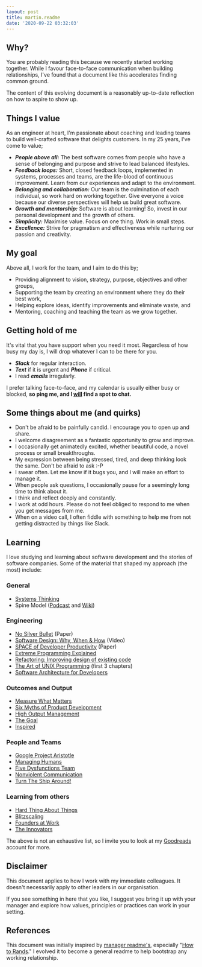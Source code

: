 ```yaml
---
layout: post
title: martin.readme
date: '2020-09-22 03:32:03'
---
```


## Why?

You are probably reading this because we recently started working together. While I favour face-to-face communication when building relationships, I've found that a document like this accelerates finding common ground.

The content of this evolving document is a reasonably up-to-date reflection on how to aspire to show up.

## Things I value

As an engineer at heart, I'm passionate about coaching and leading teams to build well-crafted software that delights customers. In my 25 years, I've come to value;

- **_People above all:_** The best software comes from people who have a sense of belonging and purpose and strive to lead balanced lifestyles.
- **_Feedback loops:_** Short, closed feedback loops, implemented in systems, processes and teams, are the life-blood of continuous improvement. Learn from our experiences and adapt to the environment.
- **_Belonging and collaboration:_** Our team is the culmination of each individual, so work hard on working together. Give everyone a voice because our diverse perspectives will help us build great software.
- **_Growth and mentorship:_** Software is about learning! So, invest in our personal development and the growth of others.
- **_Simplicity:_** Maximise value. Focus on one thing. Work in small steps.
- **_Excellence:_** Strive for pragmatism and effectiveness while nurturing our passion and creativity.

## My goal

Above all, I work for the team, and I aim to do this by;

- Providing alignment to vision, strategy, purpose, objectives and other groups,
- Supporting the team by creating an environment where they do their best work,
- Helping explore ideas, identify improvements and eliminate waste, and
- Mentoring, coaching and teaching the team as we grow together.

## Getting hold of me

It's vital that you have support when you need it most. Regardless of how busy my day is, I will drop whatever I can to be there for you.

- **_Slack_** for regular interaction.
- **_Text_** if it is urgent and **_Phone_** if critical.
- I read **_emails_** irregularly.

I prefer talking face-to-face, and my calendar is usually either busy or blocked, **so ping me, and I <u>will</u> find a spot to chat.**

## Some things about me (and quirks)

- Don't be afraid to be painfully candid. I encourage you to open up and share.
- I welcome disagreement as a fantastic opportunity to grow and improve.
- I occasionally get animatedly excited, whether beautiful code, a novel process or small breakthroughs.
- My expression between being stressed, tired, and deep thinking look the same. Don't be afraid to ask :-P
- I swear often. Let me know if it bugs you, and I will make an effort to manage it.
- When people ask questions, I occasionally pause for a seemingly long time to think about it.
- I think and reflect deeply and constantly.
- I work at odd hours. Please do not feel obliged to respond to me when you get messages from me.
- When on a video call, I often fiddle with something to help me from not getting distracted by things like Slack.

## Learning

I love studying and learning about software development and the stories of software companies. Some of the material that shaped my approach (the most) include:

### General

- [Systems Thinking](https://www.youtube.com/watch?v=OqEeIG8aPPk)
- Spine Model ([Podcast](https://ryanripley.com/afh-090-walking-the-spine-model/) and [Wiki](https://spinemodel.info/documentation))

### Engineering

- [No Silver Bullet](http://sunnyday.mit.edu/16.355/BrooksNoSilverBullet2.html) (Paper)
- [Software Design: Why, When & How](https://vimeo.com/105771493) (Video)
- [SPACE of Developer Productivity](https://queue.acm.org/detail.cfm?id=3454124) (Paper)
- [Extreme Programming Explained](https://www.amazon.com/Extreme-Programming-Explained-Embrace-Change/dp/0321278658)
- [Refactoring: Improving design of existing code](https://www.amazon.com/Refactoring-Improving-Design-Existing-Code/dp/0201485672)
- [The Art of UNIX Programming](https://www.amazon.com/UNIX-Programming-Addison-Wesley-Professional-Computng/dp/0131429019) (first 3 chapters)
- [Software Architecture for Developers](https://leanpub.com/software-architecture-for-developers)

### Outcomes and Output

- [Measure What Matters](https://www.amazon.com/Measure-What-Matters-Google-Foundation/dp/0525536221)
- [Six Myths of Product Development](https://hbr.org/2012/05/six-myths-of-product-development)
- [High Output Management](https://www.amazon.com/High-Output-Management-Andrew-Grove-ebook/dp/B015VACHOK)
- [The Goal](https://www.amazon.com/Goal-Process-Ongoing-Improvement/dp/0884271951)
- [Inspired](https://www.amazon.com/INSPIRED-Create-Tech-Products-Customers-ebook/dp/B077NRB36N)

### People and Teams

- [Google Project Aristotle](https://rework.withgoogle.com/blog/five-keys-to-a-successful-google-team/)
- [Managing Humans](https://www.amazon.com/Managing-Humans-Humorous-Software-Engineering/dp/1430243147)
- [Five Dysfunctions Team](https://www.amazon.com/Five-Dysfunctions-Team-Leadership-Fable/dp/0787960756)
- [Nonviolent Communication](http://www.nonviolentcommunication.com/pdf_files/4part_nvc_process.pdf)
- [Turn The Ship Around!](https://www.amazon.com/Turn-Ship-Around-Building-Breaking-ebook/dp/B015QQ10HE)

### Learning from others

- [Hard Thing About Things](https://www.amazon.com/Hard-Thing-About-Things-Building/dp/0062273205)
- [Blitzscaling](https://www.amazon.com/Blitzscaling-Lightning-Fast-Building-Massively-Companies/dp/1524761419)
- [Founders at Work](https://www.amazon.com/Founders-Work-Stories-Startups-Early/dp/1430210788)
- [The Innovators](https://www.amazon.com/Innovators-Hackers-Geniuses-Created-Revolution/dp/1476708703)

The above is not an exhaustive list, so I invite you to look at my [Goodreads](https://www.goodreads.com/user/show/82399033-martin-cronje) account for more.

## Disclaimer

This document applies to how I work with my immediate colleagues. It doesn't necessarily apply to other leaders in our organisation.

If you see something in here that you like, I suggest you bring it up with your manager and explore how values, principles or practices can work in your setting.

## References

This document was initially inspired by [manager readme's](https://hackernoon.com/12-manager-readmes-from-silicon-valleys-top-tech-companies-26588a660afe), especially "[How to Rands](http://randsinrepose.com/archives/how-to-rands/)." I evolved it to become a general readme to help bootstrap any working relationship.

